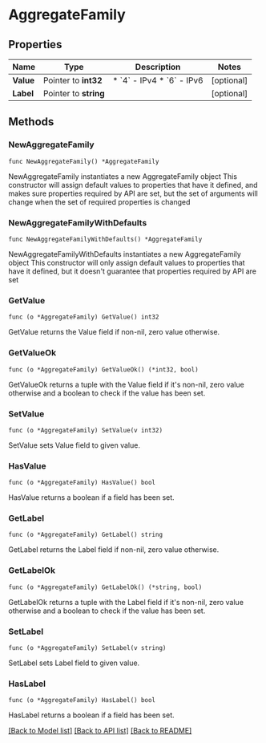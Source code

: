 # AggregateFamily

## Properties

Name | Type | Description | Notes
------------ | ------------- | ------------- | -------------
**Value** | Pointer to **int32** | * &#x60;4&#x60; - IPv4 * &#x60;6&#x60; - IPv6 | [optional] 
**Label** | Pointer to **string** |  | [optional] 

## Methods

### NewAggregateFamily

`func NewAggregateFamily() *AggregateFamily`

NewAggregateFamily instantiates a new AggregateFamily object
This constructor will assign default values to properties that have it defined,
and makes sure properties required by API are set, but the set of arguments
will change when the set of required properties is changed

### NewAggregateFamilyWithDefaults

`func NewAggregateFamilyWithDefaults() *AggregateFamily`

NewAggregateFamilyWithDefaults instantiates a new AggregateFamily object
This constructor will only assign default values to properties that have it defined,
but it doesn't guarantee that properties required by API are set

### GetValue

`func (o *AggregateFamily) GetValue() int32`

GetValue returns the Value field if non-nil, zero value otherwise.

### GetValueOk

`func (o *AggregateFamily) GetValueOk() (*int32, bool)`

GetValueOk returns a tuple with the Value field if it's non-nil, zero value otherwise
and a boolean to check if the value has been set.

### SetValue

`func (o *AggregateFamily) SetValue(v int32)`

SetValue sets Value field to given value.

### HasValue

`func (o *AggregateFamily) HasValue() bool`

HasValue returns a boolean if a field has been set.

### GetLabel

`func (o *AggregateFamily) GetLabel() string`

GetLabel returns the Label field if non-nil, zero value otherwise.

### GetLabelOk

`func (o *AggregateFamily) GetLabelOk() (*string, bool)`

GetLabelOk returns a tuple with the Label field if it's non-nil, zero value otherwise
and a boolean to check if the value has been set.

### SetLabel

`func (o *AggregateFamily) SetLabel(v string)`

SetLabel sets Label field to given value.

### HasLabel

`func (o *AggregateFamily) HasLabel() bool`

HasLabel returns a boolean if a field has been set.


[[Back to Model list]](../README.md#documentation-for-models) [[Back to API list]](../README.md#documentation-for-api-endpoints) [[Back to README]](../README.md)


